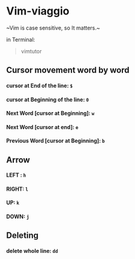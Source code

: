 # Vim-viaggio
~Vim is case sensitive, so It matters.~

in Terminal: 
> vimtutor

## Cursor movement word by word
#### cursor at End of the line: `$`
#### cursor at Beginning of the line: `0`
#### Next Word [cursor at Beginning]: `w`
#### Next Word [cursor at end]: `e`
#### Previous Word [cursor at Beginning]: `b`

## Arrow
#### LEFT : `h`
#### RIGHT: `l`
#### UP: `k`
#### DOWN: `j`

## Deleting 
#### delete whole line: `dd`




